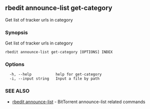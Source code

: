 ## rbedit announce-list get-category

Get list of tracker urls in category

### Synopsis


Get list of tracker urls in category

```
rbedit announce-list get-category [OPTIONS] INDEX
```

### Options

```
  -h, --help           help for get-category
  -i, --input string   Input a file by path
```

### SEE ALSO

* [rbedit announce-list](rbedit_announce-list.md)	 - BitTorrent announce-list related commands

